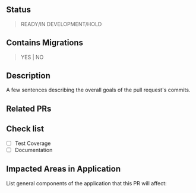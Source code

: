## Status
> READY/IN DEVELOPMENT/HOLD

## Contains Migrations
> YES | NO

## Description
A few sentences describing the overall goals of the pull request's commits.

## Related PRs
<!-- list of issues (#<issue number>) -->

## Check list
- [ ] Test Coverage
- [ ] Documentation

## Impacted Areas in Application
List general components of the application that this PR will affect:
